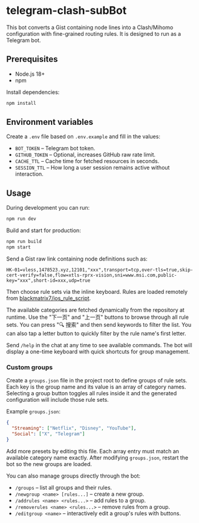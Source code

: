 # telegram-clash-subBot

This bot converts a Gist containing node lines into a Clash/Mihomo configuration with fine-grained routing rules. It is designed to run as a Telegram bot.

## Prerequisites

- Node.js 18+
- npm

Install dependencies:

```bash
npm install
```

## Environment variables

Create a `.env` file based on `.env.example` and fill in the values:

- `BOT_TOKEN` – Telegram bot token.
- `GITHUB_TOKEN` – Optional, increases GitHub raw rate limit.
- `CACHE_TTL` – Cache time for fetched resources in seconds.
- `SESSION_TTL` – How long a user session remains active without interaction.

## Usage

During development you can run:

```bash
npm run dev
```

Build and start for production:

```bash
npm run build
npm start
```

Send a Gist raw link containing node definitions such as:

```
HK-01=vless,1478523.xyz,12101,"xxx",transport=tcp,over-tls=true,skip-cert-verify=false,flow=xtls-rprx-vision,sni=www.msi.com,public-key="xxx",short-id=xxx,udp=true
```

Then choose rule sets via the inline keyboard. Rules are loaded remotely from [blackmatrix7/ios_rule_script](https://github.com/blackmatrix7/ios_rule_script/tree/master/rule/Clash).

The available categories are fetched dynamically from the repository at runtime. Use the "下一页" and "上一页" buttons to browse through all rule sets. You can press "🔍 搜索" and then send keywords to filter the list.
You can also tap a letter button to quickly filter by the rule name's first letter.

Send `/help` in the chat at any time to see available commands. The bot will
display a one-time keyboard with quick shortcuts for group management.

### Custom groups

Create a `groups.json` file in the project root to define groups of rule sets. Each key is the group name and its value is an array of category names. Selecting a group button toggles all rules inside it and the generated configuration will include those rule sets.

Example `groups.json`:

```json
{
  "Streaming": ["Netflix", "Disney", "YouTube"],
  "Social": ["X", "Telegram"]
}
```

Add more presets by editing this file. Each array entry must match an available
category name exactly. After modifying `groups.json`, restart the bot so the new
groups are loaded.

You can also manage groups directly through the bot:

- `/groups` – list all groups and their rules.
- `/newgroup <name> [rules...]` – create a new group.
- `/addrules <name> <rules...>` – add rules to a group.
- `/removerules <name> <rules...>` – remove rules from a group.
- `/editgroup <name>` – interactively edit a group's rules with buttons.
